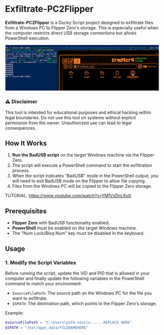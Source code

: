 # Exfiltrate-PC2Flipper

**Exfiltrate-PC2Flipper** is a Ducky Script project designed to exfiltrate files from a Windows PC to Flipper Zero's storage. This is especially useful when the computer restricts direct USB storage connections but allows PowerShell execution.

![alt text](image.png)

### ⚠️ Disclaimer
This tool is intended for educational purposes and ethical hacking within legal boundaries. Do not use this tool on systems without explicit permission from the owner. Unauthorized use can lead to legal consequences.

## How It Works

1. **Run the BadUSB script** on the target Windows machine via the Flipper Zero.
2. The script will execute a PowerShell command to start the exfiltration process.
3. When the script indicates "BadUSB" mode in the PowerShell output, you will need to exit BadUSB mode on the Flipper to allow file copying.
4. Files from the Windows PC will be copied to the Flipper Zero storage.

TUTORIAL: https://www.youtube.com/watch?v=YMfVzDnLKu0

## Prerequisites

- **Flipper Zero** with BadUSB functionality enabled.
- **PowerShell** must be enabled on the target Windows machine.
- The "Num Lock/Bloq Num" key must be disabled in the keyboard.

## Usage

### 1. Modify the Script Variables
Before running the script, update the VID and PID that is allowed in your computer and finally update the following variables in the PowerShell command to match your environment:
- `$sourceFilePath`: The source path on the Windows PC for the file you want to exfiltrate.
- `$SPATH`: The destination path, which points to the Flipper Zero's storage.

Example:
```powershell
$sourceFilePath = "C:\Users\path-source......REPLACE HERE"
$SPATH = "/ext/apps_data/FILENAMEHERE"
